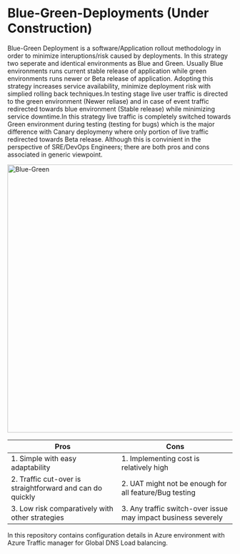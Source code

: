 # Blue-Green-Deployments (Under Construction)

Blue-Green Deployment is a software/Application rollout methodology in order to minimize interuptions/risk caused by deployments. In this strategy two seperate and identical environments as Blue and Green. Usually Blue environments runs current stable release of application while green environments runs newer or Beta release of application. Adopting this strategy increases service availability, minimize deployment risk with simplied rolling back techniques.In testing stage live user traffic is directed to the green environment (Newer reliase) and in case of event traffic redirected towards blue environment (Stable release) while minimizing service downtime.In this strategy live traffic is completely switched towards Green environment during testing (testing for bugs) which is the major difference with Canary deploymeny where only portion of live traffic redirected towards Beta release. Although this is convinient in the perspective of SRE/DevOps Engineers; there are both pros and cons associated in generic viewpoint. 

<img src="https://miro.medium.com/max/1200/1*CvzbdfO9sLeNn_YZfJxu2g.png" alt="Blue-Green" style="width:600px;" align="middle">

| Pros |Cons  |
|--|--|
|1. Simple with easy adaptability| 1. Implementing cost is relatively high |
|2. Traffic cut-over is straightforward and can do quickly| 2. UAT might not be enough for all feature/Bug testing |
|3. Low risk comparatively with other strategies| 3. Any traffic switch-over issue may impact business severely |

In this repository contains configuration details in Azure environment with Azure Traffic manager for Global DNS Load balancing.
